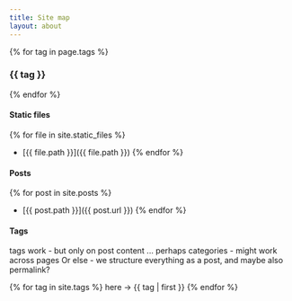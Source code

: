 ```yaml
---
title: Site map
layout: about
---
```


<!-- html comment, it's iterating the non post content only -->


{% for tag in page.tags %}
  <h3>  {{ tag }} </h3>
{% endfor %}


#### Static files

{% for file in site.static_files %}
- [{{ file.path }}]({{ file.path }})
{% endfor %}


#### Posts

<!-- note the post path is local path, so use post.url instead -->
{% for post in site.posts  %}
- [{{ post.path }}]({{ post.url }})
{% endfor %}

#### Tags

tags work - but only on post content ...
perhaps categories - might work across pages
Or else - we structure everything as a post, and maybe also permalink?

{% for tag in site.tags %}
  here -> {{ tag | first }}
{% endfor %}

